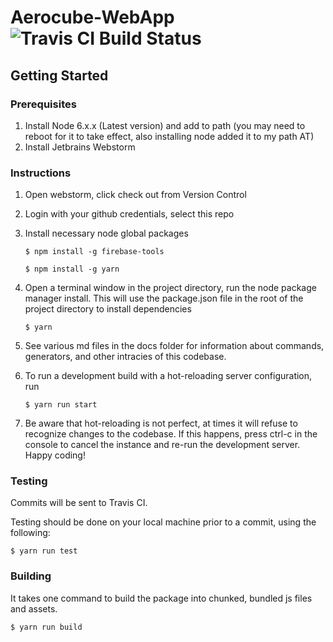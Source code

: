 # Aerocube-WebApp ![Travis CI Build Status](https://travis-ci.org/UCSB-CS189-2016-17-Aerospace/Aerocube-WebApp.svg?branch=master)

## Getting Started

### Prerequisites
1. Install Node 6.x.x (Latest version) and add to path (you may need to reboot for it to take effect, also installing node added it to my path AT)
1. Install Jetbrains Webstorm

### Instructions
1. Open webstorm, click check out from Version Control
1. Login with your github credentials, select this repo
1. Install necessary node global packages

   ```
   $ npm install -g firebase-tools
   ```
   
   ```
   $ npm install -g yarn
   ```
1. Open a terminal window in the project directory, run the node package manager install. This will use the package.json file in the root of the project directory to install dependencies

   ```
   $ yarn
   ```
1. See various md files in the docs folder for information about commands, generators, and other intracies of this codebase.
1. To run a development build with a hot-reloading server configuration, run 

   ```
   $ yarn run start
   ```
1. Be aware that hot-reloading is not perfect, at times it will refuse to recognize changes to the codebase. If this happens, press ctrl-c in the console to cancel the instance and re-run the development server. Happy coding!

### Testing

Commits will be sent to Travis CI.

Testing should be done on your local machine prior to a commit, using the following:

```
$ yarn run test
```

### Building

It takes one command to build the package into chunked, bundled js files and assets.

```
$ yarn run build
```
